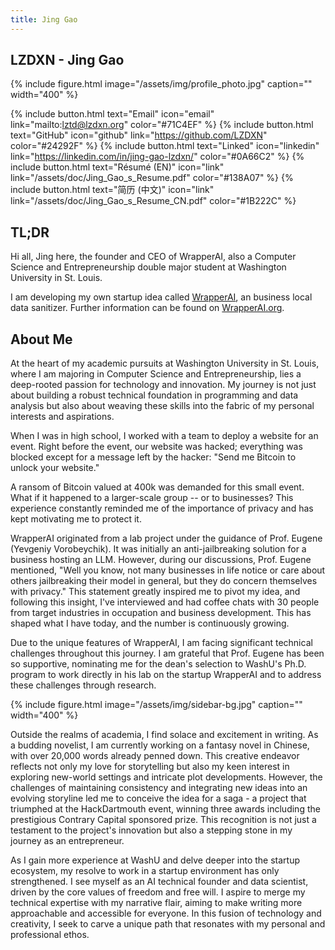 ```yaml
---
title: Jing Gao
---
```


## LZDXN - Jing Gao

{% include figure.html image="/assets/img/profile_photo.jpg" caption="" width="400" %}

{% include button.html text="Email" icon="email" link="mailto:lztd@lzdxn.org" color="#71C4EF" %} {% include button.html text="GitHub" icon="github" link="https://github.com/LZDXN" color="#24292F" %} {% include button.html text="Linked" icon="linkedin" link="https://linkedin.com/in/jing-gao-lzdxn/" color="#0A66C2" %}
{% include button.html text="Résumé (EN)" icon="link" link="/assets/doc/Jing_Gao_s_Resume.pdf" color="#138A07" %} {% include button.html text="简历 (中文)" icon="link" link="/assets/doc/Jing_Gao_s_Resume_CN.pdf" color="#1B222C" %}

## TL;DR

Hi all, Jing here, the founder and CEO of WrapperAI, also a Computer Science and Entrepreneurship double major student at Washington University in St. Louis.

<!-- Currently, I am working at [CambioML](https://www.cambioml.com/), a startup company supported by [Y Combinator](https://www.ycombinator.com/) (S23).  -->

I am developing my own startup idea called [WrapperAI](https://wrapperai.org/), an business local data sanitizer. Further information can be found on [WrapperAI.org](https://wrapperai.org/).

<!-- I am advancing this idea with [Professor Vorobeychik](https://vorobeychik.com/), backed by Washington University in St. Louis and Vanderbilt University. -->

## About Me

At the heart of my academic pursuits at Washington University in St. Louis, where I am majoring in Computer Science and Entrepreneurship, lies a deep-rooted passion for technology and innovation. My journey is not just about building a robust technical foundation in programming and data analysis but also about weaving these skills into the fabric of my personal interests and aspirations.

When I was in high school, I worked with a team to deploy a website for an event. Right before the event, our website was hacked; everything was blocked except for a message left by the hacker: "Send me Bitcoin to unlock your website."

A ransom of Bitcoin valued at 400k was demanded for this small event. What if it happened to a larger-scale group -- or to businesses? This experience constantly reminded me of the importance of privacy and has kept motivating me to protect it.

WrapperAI originated from a lab project under the guidance of Prof. Eugene (Yevgeniy Vorobeychik). It was initially an anti-jailbreaking solution for a business hosting an LLM. However, during our discussions, Prof. Eugene mentioned, "Well you know, not many businesses in life notice or care about others jailbreaking their model in general, but they do concern themselves with privacy." This statement greatly inspired me to pivot my idea, and following this insight, I've interviewed and had coffee chats with 30 people from target industries in occupation and business development. This has shaped what I have today, and the number is continuously growing.

Due to the unique features of WrapperAI, I am facing significant technical challenges throughout this journey. I am grateful that Prof. Eugene has been so supportive, nominating me for the dean's selection to WashU's Ph.D. program to work directly in his lab on the startup WrapperAI and to address these challenges through research.

{% include figure.html image="/assets/img/sidebar-bg.jpg" caption="" width="400" %}

Outside the realms of academia, I find solace and excitement in writing. As a budding novelist, I am currently working on a fantasy novel in Chinese, with over 20,000 words already penned down. This creative endeavor reflects not only my love for storytelling but also my keen interest in exploring new-world settings and intricate plot developments. However, the challenges of maintaining consistency and integrating new ideas into an evolving storyline led me to conceive the idea for a saga - a project that triumphed at the HackDartmouth event, winning three awards including the prestigious Contrary Capital sponsored prize. This recognition is not just a testament to the project's innovation but also a stepping stone in my journey as an entrepreneur.

<!-- {% include figure.html image="/assets/img/HackDartmouth.jpg" caption="" width="400" %} -->

As I gain more experience at WashU and delve deeper into the startup ecosystem, my resolve to work in a startup environment has only strengthened. I see myself as an AI technical founder and data scientist, driven by the core values of freedom and free will. I aspire to merge my technical expertise with my narrative flair, aiming to make writing more approachable and accessible for everyone. In this fusion of technology and creativity, I seek to carve a unique path that resonates with my personal and professional ethos.
